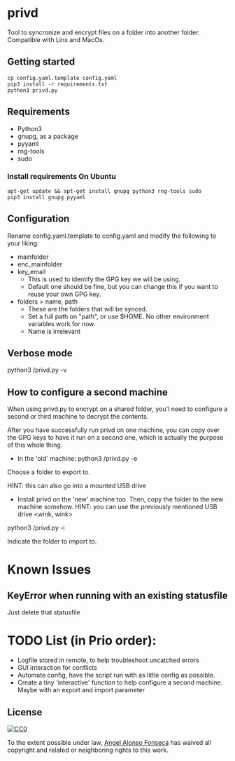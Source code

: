 # privd
Tool to syncronize and encrypt files on a folder into another folder. Compatible with Linx and MacOs.

## Getting started
``` 
cp config.yaml.template config.yaml
pip3 install -r requirements.txt
python3 privd.py
``` 

## Requirements

- Python3
- gnupg, as a package
- pyyaml
- rng-tools
- sudo

### Install requirements On Ubuntu
``` 
apt-get update && apt-get install gnupg python3 rng-tools sudo
pip3 install gnupg pyyaml 
``` 

## Configuration

Rename config.yaml.template to config.yaml and modify the following to your liking:
- mainfolder
- enc_mainfolder
- key_email
  - This is used to identify the GPG key we will be using. 
  - Default one should be fine, but you can change this if you want to reuse your own GPG key.
- folders > name, path
  - These are the folders that will be synced.
  - Set a full path on "path", or use $HOME. No other environment variables work for now.
  - Name is irrelevant

## Verbose mode

python3 <path where you cloned this repo>/privd.py -v

## How to configure a second machine
When using privd.py to encrypt on a shared folder, you'l need to configure a second or third machine to decrypt the contents.

After you have successfully run privd on one machine, you can copy over the GPG keys to have it run on a second one, which is actually the purpose of this whole thing.

- In the 'old' machine:
python3 <path where you cloned this repo>/privd.py -e

Choose a folder to export to. 

HINT: this can also go into a mounted USB drive <wink>

- Install privd on the 'new' machine too.
Then, copy the folder to the new machine somehow.
HINT: you can use the previously mentioned USB drive <wink, wink>

python3 <path where you cloned this repo>/privd.py -i

Indicate the folder to import to.


# Known Issues

## KeyError when running with an existing statusfile
Just delete that statusfile

# TODO List (in Prio order):

- Logfile stored in remote, to help troubleshoot uncatched errors
- GUI interaction for conflicts
- Automate config, have the script run with as little config as possible.
- Create a tiny 'interactive' function to help configure a second machine. Maybe with an export and import parameter

## License

[![CC0](https://licensebuttons.net/p/zero/1.0/88x31.png)](https://creativecommons.org/publicdomain/zero/1.0/)

To the extent possible under law, [Angel Alonso Fonseca](http://fonseca.de.com) has waived all copyright and related or neighboring rights to this work.
